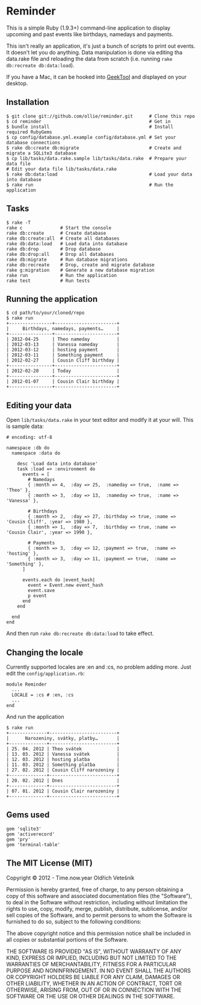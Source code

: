 # Reminder
This is a simple Ruby (1.9.3+) command-line application to display upcoming and past events like birthdays, namedays and payments.

This isn't really an application, it's just a bunch of scripts to print out events. It doesn't let you do anything. Data manipulation is done via editing tha data.rake file and reloading the data from scratch (i.e. running `rake db:recreate db:data:load`).

If you have a Mac, it can be hooked into [GeekTool](http://itunes.apple.com/cz/app/geektool/id456877552?mt=12) and displayed on your desktop.

## Installation
    $ git clone git://github.com/ollie/reminder.git      # Clone this repo
    $ cd reminder                                        # Get in
    $ bundle install                                     # Install required RubyGems
    $ cp config/database.yml.example config/database.yml # Set your database connections
    $ rake db:create db:migrate                          # Create and migrate a SQLite3 database
    $ cp lib/tasks/data.rake.sample lib/tasks/data.rake  # Prepare your data file
    # Edit your data file lib/tasks/data.rake
    $ rake db:data:load                                  # Load your data into database
    $ rake run                                           # Run the application

## Tasks
    $ rake -T
    rake c              # Start the console
    rake db:create      # Create database
    rake db:create:all  # Create all databases
    rake db:data:load   # Load data into database
    rake db:drop        # Drop database
    rake db:drop:all    # Drop all databases
    rake db:migrate     # Run database migrations
    rake db:recreate    # Drop, create and migrate database
    rake g:migration    # Generate a new database migration
    rake run            # Run the application
    rake test           # Run tests

## Running the application
    $ cd path/to/your/cloned/repo
    $ rake run
    +----------------+-----------------------+
    |     Birthdays, namedays, payments…     |
    +----------------+-----------------------+
    | 2012-04-25     | Theo nameday          |
    | 2012-03-13     | Vanessa nameday       |
    | 2012-03-12     | hosting payment       |
    | 2012-03-11     | Something payment     |
    | 2012-02-27     | Cousin Cliff birthday |
    +----------------+-----------------------+
    | 2012-02-20     | Today                 |
    +----------------+-----------------------+
    | 2012-01-07     | Cousin Clair birthday |
    +----------------+-----------------------+

## Editing your data
Open `lib/tasks/data.rake` in your text editor and modify it at your will. This is sample data:

    # encoding: utf-8

    namespace :db do
      namespace :data do

        desc 'Load data into database'
        task :load => :environment do
          events = [
            # Namedays
            { :month => 4,  :day => 25,  :nameday => true,  :name => 'Theo' },
            { :month => 3,  :day => 13,  :nameday => true,  :name => 'Vanessa' },

            # Birthdays
            { :month => 2,  :day => 27, :birthday => true, :name => 'Cousin Cliff', :year => 1980 },
            { :month => 1,  :day => 7,  :birthday => true, :name => 'Cousin Clair', :year => 1990 },

            # Payments
            { :month => 3,  :day => 12, :payment => true,  :name => 'hosting' },
            { :month => 3,  :day => 11, :payment => true,  :name => 'Something' },
          ]

          events.each do |event_hash|
            event = Event.new event_hash
            event.save
            p event
          end
        end

      end
    end

And then run `rake db:recreate db:data:load` to take effect.

## Changing the locale
Currently supported locales are :en and :cs, no problem adding more. Just edit the `config/application.rb`:

    module Reminder
      ...
      LOCALE = :cs # :en, :cs
      ...
    end

And run the application

    $ rake run
    +--------------+-------------------------+
    |      Narozeniny, svátky, platby…       |
    +--------------+-------------------------+
    | 25. 04. 2012 | Theo svátek             |
    | 13. 03. 2012 | Vanessa svátek          |
    | 12. 03. 2012 | hosting platba          |
    | 11. 03. 2012 | Something platba        |
    | 27. 02. 2012 | Cousin Cliff narozeniny |
    +--------------+-------------------------+
    | 20. 02. 2012 | Dnes                    |
    +--------------+-------------------------+
    | 07. 01. 2012 | Cousin Clair narozeniny |
    +--------------+-------------------------+

## Gems used
    gem 'sqlite3'
    gem 'activerecord'
    gem 'pry'
    gem 'terminal-table'

## The MIT License (MIT)

Copyright © 2012 - Time.now.year Oldřich Vetešník

Permission is hereby granted, free of charge, to any person obtaining a copy of this software and associated documentation files (the "Software"), to deal in the Software without restriction, including without limitation the rights to use, copy, modify, merge, publish, distribute, sublicense, and/or sell copies of the Software, and to permit persons to whom the Software is furnished to do so, subject to the following conditions:

The above copyright notice and this permission notice shall be included in all copies or substantial portions of the Software.

THE SOFTWARE IS PROVIDED "AS IS", WITHOUT WARRANTY OF ANY KIND, EXPRESS OR IMPLIED, INCLUDING BUT NOT LIMITED TO THE WARRANTIES OF MERCHANTABILITY, FITNESS FOR A PARTICULAR PURPOSE AND NONINFRINGEMENT. IN NO EVENT SHALL THE AUTHORS OR COPYRIGHT HOLDERS BE LIABLE FOR ANY CLAIM, DAMAGES OR OTHER LIABILITY, WHETHER IN AN ACTION OF CONTRACT, TORT OR OTHERWISE, ARISING FROM, OUT OF OR IN CONNECTION WITH THE SOFTWARE OR THE USE OR OTHER DEALINGS IN THE SOFTWARE.